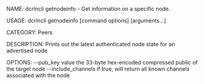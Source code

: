 NAME:
   dcrlncli getnodeinfo - Get information on a specific node.

USAGE:
   dcrlncli getnodeinfo [command options] [arguments...]

CATEGORY:
   Peers

DESCRIPTION:
   Prints out the latest authenticated node state for an advertised node

OPTIONS:
   --pub_key value     the 33-byte hex-encoded compressed public of the target node
   --include_channels  if true, will return all known channels associated with the node
   
